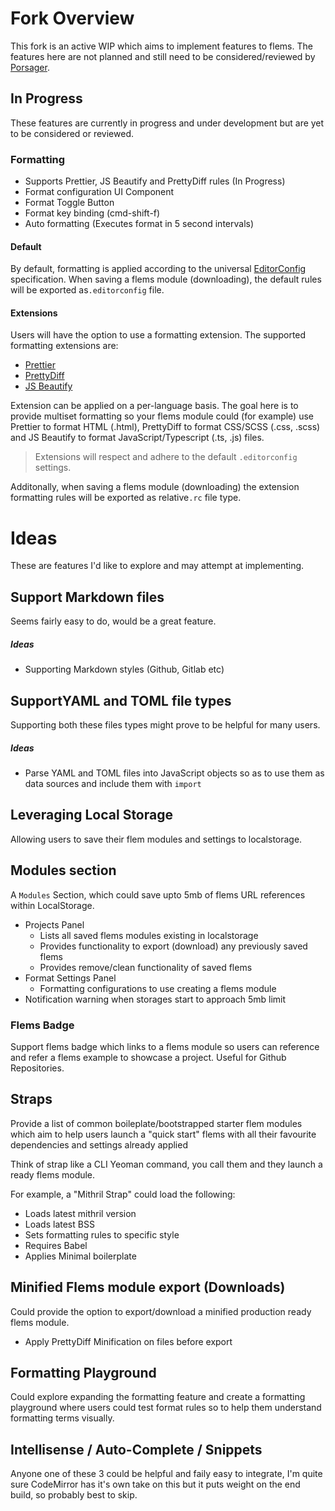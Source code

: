 # Fork Overview
This fork is an active WIP which aims to implement features to flems. The features here are not planned and still need to be considered/reviewed by [Porsager](https://github.com/porsager).

## In Progress
These features are currently in progress and under development but are yet to be considered or reviewed.

### Formatting
- Supports Prettier, JS Beautify and PrettyDiff rules (In Progress)
- Format configuration UI Component
- Format Toggle Button
- Format key binding (cmd-shift-f)
- Auto formatting (Executes format in 5 second intervals)

#### Default
By default, formatting is applied according to the universal [EditorConfig](https://editorconfig.org/) specification. When saving a flems module (downloading), the default rules will be exported as`.editorconfig` file.

#### Extensions
Users will have the option to use a formatting extension. The supported formatting extensions are:

- [Prettier](https://prettier.io)
- [PrettyDiff](http://prettydiff.com)
- [JS Beautify](https://beautifier.io)

Extension can be applied on a per-language basis. The goal here is to provide multiset formatting so your flems module could (for example) use Prettier to format HTML (.html), PrettyDiff to format CSS/SCSS (.css, .scss) and JS Beautify to format JavaScript/Typescript (.ts, .js) files.

> Extensions will respect and adhere to the default `.editorconfig` settings.

Additonally, when saving a flems module (downloading) the extension formatting rules will be exported as relative`.rc` file type.

# Ideas
These are features I'd like to explore and may attempt at implementing.

## Support Markdown files
Seems fairly easy to do, would be a great feature.

##### Ideas
- Supporting Markdown styles (Github, Gitlab etc)

## SupportYAML and TOML file types
Supporting both these files types might prove to be helpful for many users.

##### Ideas
- Parse YAML and TOML files into JavaScript objects so as to use them as data sources and include them with `import`

## Leveraging Local Storage
Allowing users to save their flem modules and settings to localstorage.

## Modules section
A `Modules` Section, which could save upto 5mb of flems URL references within LocalStorage.

- Projects Panel
    - Lists all saved flems modules existing in localstorage
    - Provides functionality to export (download) any previously saved flems
    - Provides remove/clean functionality of saved flems
- Format Settings Panel
    - Formatting configurations to use creating a flems module
- Notification warning when storages start to approach 5mb limit

### Flems Badge
Support flems badge which links to a flems module so users can reference and refer a flems example to showcase a project. Useful for Github Repositories.

## Straps
Provide a list of common boileplate/bootstrapped starter flem modules which aim to help users launch a "quick start" flems with all their favourite dependencies and settings already applied

Think of strap like a CLI Yeoman command, you call them and they launch a ready flems module.

For example, a "Mithril Strap" could load the following:
- Loads latest mithril version
- Loads latest BSS
- Sets formatting rules to specific style
- Requires Babel
- Applies Minimal boilerplate

## Minified Flems module export (Downloads)
Could provide the option to export/download a minified production ready flems module.
- Apply PrettyDiff Minification on files before export

## Formatting Playground
Could explore expanding the formatting feature and create a formatting playground where users could test format rules so to help them understand formatting terms visually.

## Intellisense / Auto-Complete / Snippets
Anyone one of these 3 could be helpful and faily easy to integrate, I'm quite sure CodeMirror has it's own take on this but it puts weight on the end build, so probably best to skip.
